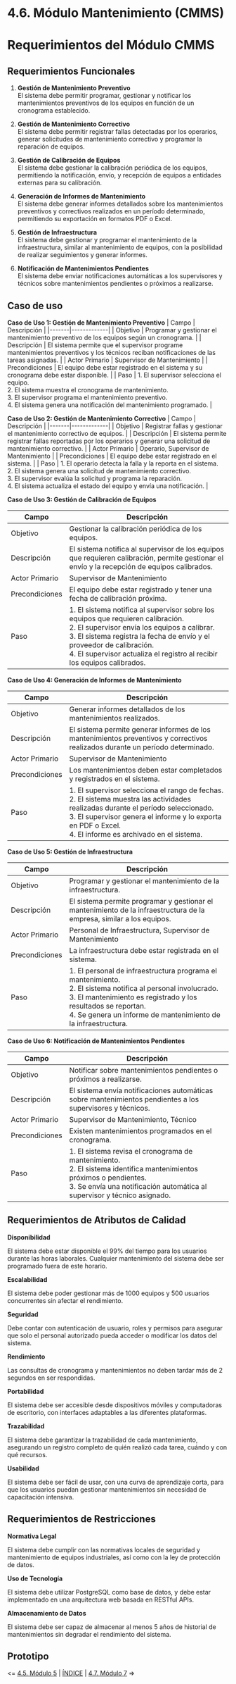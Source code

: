 # 4.6. Módulo Mantenimiento (CMMS)

# Requerimientos del Módulo CMMS

## Requerimientos Funcionales

1. **Gestión de Mantenimiento Preventivo**\
El sistema debe permitir programar, gestionar y notificar los mantenimientos preventivos de los equipos en función de un cronograma establecido.

2. **Gestión de Mantenimiento Correctivo**\
El sistema debe permitir registrar fallas detectadas por los operarios, generar solicitudes de mantenimiento correctivo y programar la reparación de equipos.

3. **Gestión de Calibración de Equipos**\
El sistema debe gestionar la calibración periódica de los equipos, permitiendo la notificación, envío, y recepción de equipos a entidades externas para su calibración.

4. **Generación de Informes de Mantenimiento**\
El sistema debe generar informes detallados sobre los mantenimientos preventivos y correctivos realizados en un período determinado, permitiendo su exportación en formatos PDF o Excel.

5. **Gestión de Infraestructura**\
El sistema debe gestionar y programar el mantenimiento de la infraestructura, similar al mantenimiento de equipos, con la posibilidad de realizar seguimientos y generar informes.

6. **Notificación de Mantenimientos Pendientes**\
El sistema debe enviar notificaciones automáticas a los supervisores y técnicos sobre mantenimientos pendientes o próximos a realizarse.

## Caso de uso
**Caso de Uso 1: Gestión de Mantenimiento Preventivo**
| Campo | Descripción |
|-------|-------------|
| Objetivo | Programar y gestionar el mantenimiento preventivo de los equipos según un cronograma. |
| Descripción | El sistema permite que el supervisor programe mantenimientos preventivos y los técnicos reciban notificaciones de las tareas asignadas. |
| Actor Primario | Supervisor de Mantenimiento |
| Precondiciones | El equipo debe estar registrado en el sistema y su cronograma debe estar disponible. |
| Paso | 1. El supervisor selecciona el equipo. <br> 2. El sistema muestra el cronograma de mantenimiento. <br> 3. El supervisor programa el mantenimiento preventivo. <br> 4. El sistema genera una notificación del mantenimiento programado. |

**Caso de Uso 2: Gestión de Mantenimiento Correctivo**
| Campo | Descripción |
|-------|-------------|
| Objetivo | Registrar fallas y gestionar el mantenimiento correctivo de equipos. |
| Descripción | El sistema permite registrar fallas reportadas por los operarios y generar una solicitud de mantenimiento correctivo. |
| Actor Primario | Operario, Supervisor de Mantenimiento |
| Precondiciones | El equipo debe estar registrado en el sistema. |
| Paso | 1. El operario detecta la falla y la reporta en el sistema. <br> 2. El sistema genera una solicitud de mantenimiento correctivo. <br> 3. El supervisor evalúa la solicitud y programa la reparación. <br> 4. El sistema actualiza el estado del equipo y envía una notificación. |

**Caso de Uso 3: Gestión de Calibración de Equipos**

| Campo | Descripción |
|-------|-------------|
| Objetivo | Gestionar la calibración periódica de los equipos. |
| Descripción | El sistema notifica al supervisor de los equipos que requieren calibración, permite gestionar el envío y la recepción de equipos calibrados. |
| Actor Primario | Supervisor de Mantenimiento |
| Precondiciones | El equipo debe estar registrado y tener una fecha de calibración próxima. |
| Paso | 1. El sistema notifica al supervisor sobre los equipos que requieren calibración. <br> 2. El supervisor envía los equipos a calibrar. <br> 3. El sistema registra la fecha de envío y el proveedor de calibración. <br> 4. El supervisor actualiza el registro al recibir los equipos calibrados. |

**Caso de Uso 4: Generación de Informes de Mantenimiento**

| Campo | Descripción |
|-------|-------------|
| Objetivo | Generar informes detallados de los mantenimientos realizados. |
| Descripción | El sistema permite generar informes de los mantenimientos preventivos y correctivos realizados durante un período determinado. |
| Actor Primario | Supervisor de Mantenimiento |
| Precondiciones | Los mantenimientos deben estar completados y registrados en el sistema. |
| Paso | 1. El supervisor selecciona el rango de fechas. <br> 2. El sistema muestra las actividades realizadas durante el período seleccionado. <br> 3. El supervisor genera el informe y lo exporta en PDF o Excel. <br> 4. El informe es archivado en el sistema. |

**Caso de Uso 5: Gestión de Infraestructura**

| Campo | Descripción |
|-------|-------------|
| Objetivo | Programar y gestionar el mantenimiento de la infraestructura. |
| Descripción | El sistema permite programar y gestionar el mantenimiento de la infraestructura de la empresa, similar a los equipos. |
| Actor Primario | Personal de Infraestructura, Supervisor de Mantenimiento |
| Precondiciones | La infraestructura debe estar registrada en el sistema. |
| Paso | 1. El personal de infraestructura programa el mantenimiento. <br> 2. El sistema notifica al personal involucrado. <br> 3. El mantenimiento es registrado y los resultados se reportan. <br> 4. Se genera un informe de mantenimiento de la infraestructura. |

**Caso de Uso 6: Notificación de Mantenimientos Pendientes**

| Campo | Descripción |
|-------|-------------|
| Objetivo | Notificar sobre mantenimientos pendientes o próximos a realizarse. |
| Descripción | El sistema envía notificaciones automáticas sobre mantenimientos pendientes a los supervisores y técnicos. |
| Actor Primario | Supervisor de Mantenimiento, Técnico |
| Precondiciones | Existen mantenimientos programados en el cronograma. |
| Paso | 1. El sistema revisa el cronograma de mantenimiento. <br> 2. El sistema identifica mantenimientos próximos o pendientes. <br> 3. Se envía una notificación automática al supervisor y técnico asignado. |

## Requerimientos de Atributos de Calidad

**Disponibilidad**

El sistema debe estar disponible el 99% del tiempo para los usuarios durante las horas laborales. Cualquier mantenimiento del sistema debe ser programado fuera de este horario.

**Escalabilidad**

El sistema debe poder gestionar más de 1000 equipos y 500 usuarios concurrentes sin afectar el rendimiento.

**Seguridad**

Debe contar con autenticación de usuario, roles y permisos para asegurar que solo el personal autorizado pueda acceder o modificar los datos del sistema.

**Rendimiento**

Las consultas de cronograma y mantenimientos no deben tardar más de 2 segundos en ser respondidas.

**Portabilidad**

El sistema debe ser accesible desde dispositivos móviles y computadoras de escritorio, con interfaces adaptables a las diferentes plataformas.

**Trazabilidad**

El sistema debe garantizar la trazabilidad de cada mantenimiento, asegurando un registro completo de quién realizó cada tarea, cuándo y con qué recursos.

**Usabilidad**

El sistema debe ser fácil de usar, con una curva de aprendizaje corta, para que los usuarios puedan gestionar mantenimientos sin necesidad de capacitación intensiva.
## Requerimientos de Restricciones

**Normativa Legal**

El sistema debe cumplir con las normativas locales de seguridad y mantenimiento de equipos industriales, así como con la ley de protección de datos.

**Uso de Tecnología**

El sistema debe utilizar PostgreSQL como base de datos, y debe estar implementado en una arquitectura web basada en RESTful APIs.

**Almacenamiento de Datos**

El sistema debe ser capaz de almacenar al menos 5 años de historial de mantenimientos sin degradar el rendimiento del sistema.

## Prototipo


<= [4.5. Módulo 5](../4.5/4.5.md) | [ÍNDICE](../../README.md) | [4.7. Módulo 7](../4.7/4.7.md) =>